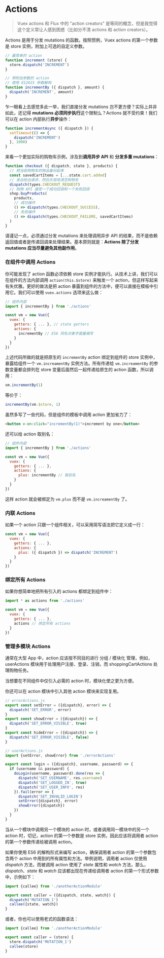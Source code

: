 # Actions

> Vuex actions 和 Flux 中的 "action creators" 是等同的概念，但是我觉得这个定义常让人感到困惑（比如分不清 actions 和 action creators）。

Actions 是用于分发 mutations 的函数。按照惯例，Vuex actions 的第一个参数是 store 实例，附加上可选的自定义参数。

``` js
// 最简单的 action
function increment (store) {
  store.dispatch('INCREMENT')
}

// 带附加参数的 action
// 使用 ES2015 参数解构
function incrementBy ({ dispatch }, amount) {
  dispatch('INCREMENT', amount)
}
```

乍一眼看上去感觉多此一举，我们直接分发 mutations 岂不更方便？实际上并非如此，还记得 **mutations 必须同步执行**这个限制么？Actions 就不受约束！我们可以在 action 内部执行**异步**操作：

``` js
function incrementAsync ({ dispatch }) {
  setTimeout(() => {
    dispatch('INCREMENT')
  }, 1000)
}
```

来看一个更加实际的购物车示例，涉及到**调用异步 API** 和 **分发多重 mutations**：


``` js
function checkout ({ dispatch, state }, products) {
  // 把当前购物车的物品备份起来
  const savedCartItems = [...state.cart.added]
  // 发出检出请求，然后乐观地清空购物车
  dispatch(types.CHECKOUT_REQUEST)
  // 购物 API 接受一个成功回调和一个失败回调
  shop.buyProducts(
    products,
    // 成功操作
    () => dispatch(types.CHECKOUT_SUCCESS),
    // 失败操作
    () => dispatch(types.CHECKOUT_FAILURE, savedCartItems)
  )
}
```

请谨记一点，必须通过分发 mutations 来处理调用异步 API 的结果，而不是依赖返回值或者是传递回调来处理结果。基本原则就是：**Actions 除了分发 mutations 应当尽量避免其他副作用**。

### 在组件中调用 Actions

你可能发现了 action 函数必须依赖 store 实例才能执行。从技术上讲，我们可以在组件的方法内部调用 `action(this.$store)` 来触发一个 action，但这样写起来有失优雅。更好的做法是把 action 暴露到组件的方法中，便可以直接在模板中引用它。我们可以使用 `vuex.actions` 选项来这么做：

``` js
// 组件内部
import { incrementBy } from './actions'

const vm = new Vue({
  vuex: {
    getters: { ... }, // state getters
    actions: {
      incrementBy // ES6 同名对象字面量缩写
    }
  }
})
```

上述代码所做的就是把原生的 `incrementBy` action 绑定到组件的 store 实例中，暴露给组件一个 `vm.increamentBy` 实例方法。所有传递给 `vm.increamentBy` 的参数变量都会排列在 store 变量后面然后一起传递给原生的 action 函数，所以调用：

``` js
vm.incrementBy(1)
```

等价于：

``` js
incrementBy(vm.$store, 1)
```

虽然多写了一些代码，但是组件的模板中调用 action 更加省力了：

``` html
<button v-on:click="incrementBy(1)">increment by one</button>
```

还可以给 action 取别名：

``` js
// 组件内部
import { incrementBy } from './actions'

const vm = new Vue({
  vuex: {
    getters: { ... },
    actions: {
      plus: incrementBy // 取别名
    }
  }
})
```

这样 action 就会被绑定为 `vm.plus` 而不是 `vm.increamentBy` 了。

### 内联 Actions

如果一个 action 只跟一个组件相关，可以采用简写语法把它定义成一行：

``` js
const vm = new Vue({
  vuex: {
    getters: { ... },
    actions: {
      plus: ({ dispatch }) => dispatch('INCREMENT')
    }
  }
})
```

### 绑定所有 Actions

如果你想简单地把所有引入的 actions 都绑定到组件中：

``` js
import * as actions from './actions'

const vm = new Vue({
  vuex: {
    getters: { ... },
    actions // 绑定所有 actions
  }
})
```

### 管理多模块 Actions

通常在大型 App 中，action 应该按不同目的进行 分组 / 模块化 管理，例如，userActions 模块用于处理用户注册、登录、注销，而 shoppingCartActions 处理购物任务。

当想要在不同组件中仅引入必需的 action 时，模块化使之更为方便。

你还可以在 action 模块中引入其他 action 模块来实现复用。

```javascript
// errorActions.js
export const setError = ({dispatch}, error) => {
  dispatch('SET_ERROR', error)
}
export const showError = ({dispatch}) => {
  dispatch('SET_ERROR_VISIBLE', true)
}
export const hideError = ({dispatch}) => {
  dispatch('SET_ERROR_VISIBLE', false)
}
```

```javascript
// userActions.js
import {setError, showError} from './errorActions'

export const login = ({dispatch}, username, password) => {
  if (username && password) {
    doLogin(username, password).done(res => {
      dispatch('SET_USERNAME', res.username)
      dispatch('SET_LOGGED_IN', true)
      dispatch('SET_USER_INFO', res)
    }).fail(error => {
      dispatch('SET_INVALID_LOGIN')
      setError({dispatch}, error)
      showError({dispatch})
    })
  }
}

```

当从一个模块中调用另一个模块的 action 时，或者调用同一模块中的另一个 action 时，切记，action 的第一个参数是 store 实例，因此应该将调用者 action 的第一个参数传递给被调用 action。

如果你使用 ES6 的解构形式来编写 action，确保调用者 action 的第一个参数包含两个 action 中用到的所有属性和方法。举例说明，调用者 action 仅使用 *dispatch* 方法，而被调用 action 使用了 *state* 属性和 *watch* 方法，那么，*dispatch*、*state* 和 *watch* 应该都出现在传递给调用者 action 的第一个形式参数中，示例如下：

```javascript
import {callee} from './anotherActionModule'

export const caller = ({dispatch, state, watch}) {
  dispatch('MUTATION_1')
  callee({state, watch})
}
```

或者，你也可以使用老式的函数语法：

```javascript
import {callee} from './anotherActionModule'

export const caller = (store) {
  store.dispatch('MUTATION_1')
  callee(store)
}
```
